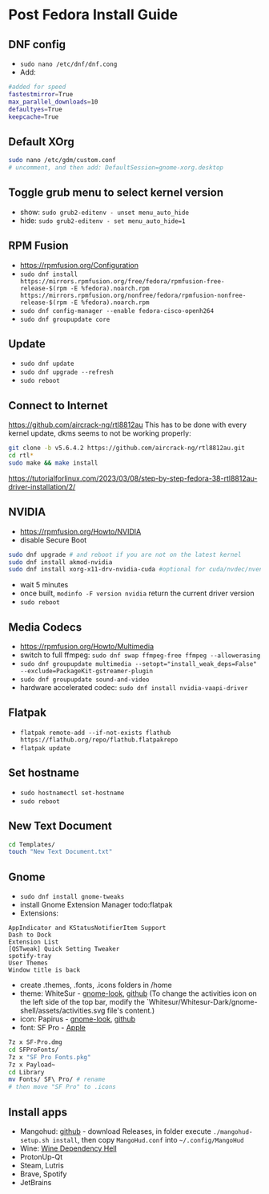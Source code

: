 # Post Fedora Install Guide

## DNF config
- `sudo nano /etc/dnf/dnf.cong`
- Add:
```sh
#added for speed
fastestmirror=True
max_parallel_downloads=10
defaultyes=True
keepcache=True
```

## Default XOrg
```sh
sudo nano /etc/gdm/custom.conf
# uncomment, and then add: DefaultSession=gnome-xorg.desktop
```

## Toggle grub menu to select kernel version
- show: `sudo grub2-editenv - unset menu_auto_hide`
- hide: `sudo grub2-editenv - set menu_auto_hide=1`

## RPM Fusion
- https://rpmfusion.org/Configuration
- `sudo dnf install https://mirrors.rpmfusion.org/free/fedora/rpmfusion-free-release-$(rpm -E %fedora).noarch.rpm https://mirrors.rpmfusion.org/nonfree/fedora/rpmfusion-nonfree-release-$(rpm -E %fedora).noarch.rpm`
- `sudo dnf config-manager --enable fedora-cisco-openh264`
- `sudo dnf groupupdate core`

## Update
- `sudo dnf update`
- `sudo dnf upgrade --refresh`
- `sudo reboot`

## Connect to Internet
https://github.com/aircrack-ng/rtl8812au
This has to be done with every kernel update, dkms seems to not be working properly:
```sh
git clone -b v5.6.4.2 https://github.com/aircrack-ng/rtl8812au.git
cd rtl*
sudo make && make install
```
https://tutorialforlinux.com/2023/03/08/step-by-step-fedora-38-rtl8812au-driver-installation/2/

## NVIDIA
- https://rpmfusion.org/Howto/NVIDIA
- disable Secure Boot
```sh
sudo dnf upgrade # and reboot if you are not on the latest kernel
sudo dnf install akmod-nvidia
sudo dnf install xorg-x11-drv-nvidia-cuda #optional for cuda/nvdec/nvenc support
```
- wait 5 minutes
- once built, `modinfo -F version nvidia` return the current driver version
- `sudo reboot`

## Media Codecs
- https://rpmfusion.org/Howto/Multimedia
- switch to full ffmpeg: `sudo dnf swap ffmpeg-free ffmpeg --allowerasing`
- `sudo dnf groupupdate multimedia --setopt="install_weak_deps=False" --exclude=PackageKit-gstreamer-plugin`
- `sudo dnf groupupdate sound-and-video`
- hardware accelerated codec: `sudo dnf install nvidia-vaapi-driver`

## Flatpak
- `flatpak remote-add --if-not-exists flathub https://flathub.org/repo/flathub.flatpakrepo`
- `flatpak update`

## Set hostname
- `sudo hostnamectl set-hostname`
- `sudo reboot`

## New Text Document
```sh
cd Templates/
touch "New Text Document.txt"
```

## Gnome
- `sudo dnf install gnome-tweaks `
- install Gnome Extension Manager todo:flatpak
- Extensions:
```
AppIndicator and KStatusNotifierItem Support
Dash to Dock
Extension List
[QSTweak] Quick Setting Tweaker
spotify-tray
User Themes
Window title is back
```
- create .themes, .fonts, .icons folders in /home
- theme: WhiteSur - [gnome-look](https://www.gnome-look.org/p/1403328), [github](https://github.com/vinceliuice/WhiteSur-gtk-theme) (To change the activities icon on the left side of the top bar, modify the `Whitesur/Whitesur-Dark/gnome-shell/assets/activities.svg file's content.)
- icon: Papirus - [gnome-look](https://www.gnome-look.org/p/1166289), [github](https://github.com/PapirusDevelopmentTeam/papirus-icon-theme/)
- font: SF Pro - [Apple](https://developer.apple.com/fonts/)
```sh
7z x SF-Pro.dmg
cd SFProFonts/
7z x "SF Pro Fonts.pkg"
7z x Payload~
cd Library
mv Fonts/ SF\ Pro/ # rename
# then move "SF Pro" to .icons
```

## Install apps
- Mangohud: [github](https://github.com/flightlessmango/MangoHud?tab=readme-ov-file#installation---pre-packaged-binaries) - download Releases, in folder execute `./mangohud-setup.sh install`, then copy `MangoHud.conf` into `~/.config/MangoHud`
- Wine: [Wine Dependency Hell](https://www.gloriouseggroll.tv/how-to-get-out-of-wine-dependency-hell/)
- ProtonUp-Qt
- Steam, Lutris
- Brave, Spotify
- JetBrains
